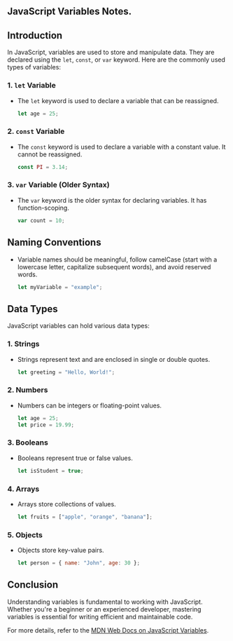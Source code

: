 ## JavaScript Variables Notes.

## Introduction

In JavaScript, variables are used to store and manipulate data. They are declared using the `let`, `const`, or `var` keyword. Here are the commonly used types of variables:

### 1. `let` Variable

- The `let` keyword is used to declare a variable that can be reassigned.

  ```javascript
  let age = 25;
  ```

### 2. `const` Variable

- The `const` keyword is used to declare a variable with a constant value. It cannot be reassigned.

  ```javascript
  const PI = 3.14;
  ```

### 3. `var` Variable (Older Syntax)

- The `var` keyword is the older syntax for declaring variables. It has function-scoping.

  ```javascript
  var count = 10;
  ```

## Naming Conventions

- Variable names should be meaningful, follow camelCase (start with a lowercase letter, capitalize subsequent words), and avoid reserved words.

  ```javascript
  let myVariable = "example";
  ```

## Data Types

JavaScript variables can hold various data types:

### 1. Strings

- Strings represent text and are enclosed in single or double quotes.

  ```javascript
  let greeting = "Hello, World!";
  ```

### 2. Numbers

- Numbers can be integers or floating-point values.

  ```javascript
  let age = 25;
  let price = 19.99;
  ```

### 3. Booleans

- Booleans represent true or false values.

  ```javascript
  let isStudent = true;
  ```

### 4. Arrays

- Arrays store collections of values.

  ```javascript
  let fruits = ["apple", "orange", "banana"];
  ```

### 5. Objects

- Objects store key-value pairs.

  ```javascript
  let person = { name: "John", age: 30 };
  ```

## Conclusion

Understanding variables is fundamental to working with JavaScript. Whether you're a beginner or an experienced developer, mastering variables is essential for writing efficient and maintainable code.

For more details, refer to the [MDN Web Docs on JavaScript Variables](https://developer.mozilla.org/en-US/docs/Web/JavaScript/Guide/Grammar_and_Types#Variables).
```

